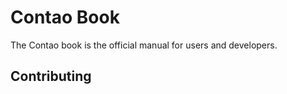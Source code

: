 # Contao Book

The Contao book is the official manual for users and developers.


## Contributing

<TODO>
